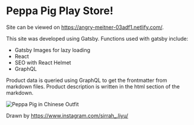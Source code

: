 # Peppa Pig Play Store!
Site can be viewed on https://angry-meitner-03adf1.netlify.com/.

This site was developed using Gatsby.
Functions used with gatsby include:
* Gatsby Images for lazy loading
* React
* SEO with React Helmet
* GraphQL

Product data is queried using GraphQL to get the frontmatter from markdown files. Product description is written in the html section of the markdown.

![Peppa Pig in Chinese Outfit](https://i.imgur.com/ic1GezS.png)

Drawn by https://www.instagram.com/sirrah_.liyu/
